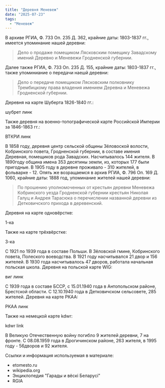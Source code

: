 ```yaml
---
title: "Деревня Меневеж"
date: "2025-07-23"
tags: 
  - "Меневеж"
---
```


В архиве РГИА, Ф. 733 Оп. 235 Д. 362, крайние даты: 1803-1837 гг., имеется упоминание нашей деревни:

> Дело о продаже помещиком Лясковским помещику Завадскому имений Деревно и Меневежи Гродненской губернии.

Далее также РГИА, Ф. 733 Оп. 235 Д. 155, крайние даты: 1803-1837 гг., также упоминиание о передачи наешй деревни:

> Дело о передаче помещиком Лясковским полковнику Трембицкому права владения имением Деревна и Меневежа Гродненской губернии.

Деревня на карте Шуберта 1826-1840 гг.:

шубрет линк

Также деревня на военно-топографической карте Российской Империи за 1846-1863 гг.:

ВТКРИ линк

В 1858 году, деревня центр сельской общины Зёловоской волости, Кобринского повета, Гродненской губернии, в составе имения Деревная, помещиков рода Завадских. Насчитывалось 144 жителя. В 1890году община имена 353 десятины земли, из, которых 177 были пригодные. В 1905 году в деревне проживало - 310 жителей, в фольварке - 12. Опять же возращаемся в архив РГИА, Ф. 796 Оп. 169 Д. 1060, крайние даты: 1888 год, упоминание жителей нашей деревни:

> По прошению уполномоченных от крестьян деревни Меневежа Кобринского уезда Гродненской губернии крестьян Николая Галуц и Андрея Тарасюка о перечислении названной деревни из Детковичского прихода в деревенский.

Деревня на карте одновёрстке:

1-ка

Также на карте трёхвёрстке:

3-ка

С 1921 по 1939 года в составе Польши. В Зёловской гмине, Кобринского повета, Полеского воеводства. В 1921 году насчитывался 21 двор и 156 жителей. В 1930 года насчитывалось 47 дворов, работала начальная польская школа. Деревня на польской карте WIG:

виг линк

С 1939 года в составе БССР, с 15.01.1940 года в Антопольском районе, Брестской области. С 12.10.1940 года в Детковичском сельсовете, 285 жителей. Деревня на карте РКАА:

РКАА линк

Также на немецкой карте kdwr:

kdwr link

В Великую Отечественную войну погибло 9 жителей деревни, 7 на фронте. С 08.08.1959 года в Дрогичинском районе, 263 жителя, в 1995 году - 56дворов и 92 жителя. 

Ссылки и информация используемая в материале:
- etomesto.ru
- wikipedia.org
- Энциклопедия "Гарады и вёскi Беларусi"
- RGIA
